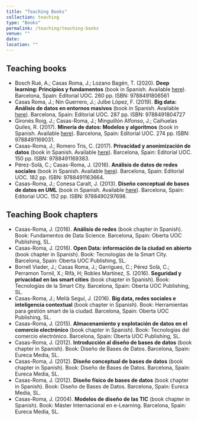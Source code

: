 ```yaml
---
title: "Teaching Books"
collection: teaching
type: "Books"
permalink: /teaching/teaching-books
venue: ""
date: 
location: ""
---
```


## Teaching books

- Bosch Rué, A.; Casas Roma, J.; Lozano Bagén, T. (2020). **Deep learning: Principios y fundamentos** (book in Spanish. Available [here](http://www.editorialuoc.cat/deep-learning)). Barcelona, Spain: Editorial UOC. 260 pp. ISBN: 9788491806561
- Casas Roma, J.; Nin Guerrero, J.; Julbe López, F. (2019). **Big data: Análisis de datos en entornos masivos** (book in Spanish. Available [here](http://www.editorialuoc.cat/big-data_6)). Barcelona, Spain: Editorial UOC. 287 pp. ISBN: 9788491804727
- Gironés Roig, J.; Casas-Roma, J.; Minguillón Alfonso, J.; Caihuelas Quiles, R. (2017). **Minería de datos: Modelos y algoritmos** (book in Spanish. Available [here](http://www.editorialuoc.cat/mineria-de-datos)). Barcelona, Spain: Editorial UOC. 274 pp. ISBN: 9788491169031.
- Casas-Roma, J.; Romero Tris, C. (2017). **Privacidad y anonimización de datos** (book in Spanish. Available [here](http://www.editorialuoc.cat/privacidad-y-anonimizacion-de-datos)). Barcelona, Spain: Editorial UOC. 150 pp. ISBN: 9788491169383.
- Pérez-Solà, C.; Casas-Roma, J. (2016). **Análisis de datos de redes sociales** (book in Spanish. Available [here](http://www.editorialuoc.com/analisis-de-datos-de-redes-sociales)). Barcelona, Spain: Editorial UOC. 182 pp. ISBN: 9788491163664.
- Casas-Roma, J.; Conesa Caralt, J. (2013). **Diseño conceptual de bases de datos en UML** (book in Spanish. Available [here](http://www.editorialuoc.com/diseno-conceptual-de-bases-de-datos-en-uml)). Barcelona, Spain: Editorial UOC. 152 pp. ISBN: 9788490297698.

## Teaching Book chapters

- Casas-Roma, J. (2016). **Análisis de redes** (book chapter in Spanish). Book: Fundamentos de Data Science. Barcelona, Spain: Oberta UOC Publishing, SL.
- Casas-Roma, J. (2016). **Open Data: información de la ciudad en abierto** (book chapter in Spanish). Book: Tecnologías de la Smart City. Barcelona, Spain: Oberta UOC Publishing, SL.
- Borrell Viader, J.; Casas Roma, J.; Garrigues, C.; Pérez Solà, C.; Perramon Tornil, X.; Rifà, H; Robles Martínez, S. (2016). **Seguridad y privacidad en las smart cities** (book chapter in Spanish). Book: Tecnologías de la Smart City. Barcelona, Spain: Oberta UOC Publishing, SL.
- Casas-Roma, J.; Melià Seguí, J. (2016). **Big data, redes sociales e inteligencia contextual** (book chapter in Spanish). Book: Herramientas para gestión smart de la ciudad. Barcelona, Spain: Oberta UOC Publishing, SL.
- Casas-Roma, J. (2015). **Almacenamiento y explotación de datos en el comercio electrónico** (book chapter in Spanish). Book: Tecnologías del comercio electrónico. Barcelona, Spain: Oberta UOC Publishing, SL.
- Casas-Roma, J. (2012). **Introducción al diseño de bases de datos** (book chapter in Spanish). Book: Diseño de Bases de Datos. Barcelona, Spain: Eureca Media, SL.
- Casas-Roma, J. (2012). **Diseño conceptual de bases de datos** (book chapter in Spanish). Book: Diseño de Bases de Datos. Barcelona, Spain: Eureca Media, SL.
- Casas-Roma, J. (2012). **Diseño físico de bases de datos** (book chapter in Spanish). Book: Diseño de Bases de Datos. Barcelona, Spain: Eureca Media, SL.
- Casas-Roma, J. (2004). **Modelos de diseño de las TIC** (book chapter in Spanish). Book: Máster Internacional en e-Learning. Barcelona, Spain: Eureca Media, SL.